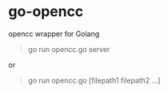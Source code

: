 # go-opencc
opencc wrapper for Golang

> go run opencc.go server

or
> go run opencc.go [filepath1 filepath2 ...]